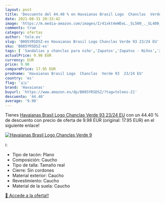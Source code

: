 ```yaml
---
layout: post
title: 'Descuento del 44.40 % en Havaianas Brasil Logo  Chanclas  Verde 9'
date: 2021-08-31 20:33:42
image: 'https://m.media-amazon.com/images/I/41xkt4eWEeL._SL500_._SL400_.jpg'
comments: true
category: ofertas
author: 'tole.es'
slug: 'B085YRSDSZ-es Havaianas Brasil Logo Chanclas Verde 93 23/24 EU'
sku: 'B085YRSDSZ-es'
tags: [ 'Sandalias y chanclas para niño','Zapatos','Zapatos - Niños','Zapatos y complementos','chanclas','havaianas', ]
actualPrice: 9.98 EUR
currency: EUR
price: 9.98
comparePrice: 17.95 EUR
prodname: 'Havaianas Brasil Logo  Chanclas  Verde 93  23/24 EU'
country: 'es'
flag: '🇪🇸'
brand: 'Havaianas'
buyurl: 'https://www.amazon.es/dp/B085YRSDSZ/?tag=tolees-21'
descuento: '44.40'
average: '9.98'
---
```


Tienes [Havaianas Brasil Logo  Chanclas  Verde 93  23/24 EU](https://www.amazon.es/dp/B085YRSDSZ/?tag=tolees-21) con un 44.40 % de descuento con precio de oferta de 9.98 EUR (original: 17.95 EUR) en el siguiente enlace!

[![Havaianas Brasil Logo  Chanclas  Verde 9](https://m.media-amazon.com/images/I/41xkt4eWEeL._SL500_._SL400_.jpg)](https://www.amazon.es/dp/B085YRSDSZ/?tag=tolees-21)

ℹ️:

- Tipo de tacón: Plano
- Composición: Caucho
- Tipo de talla: Tamaño real
- Cierre: Sin cordones
- Material exterior: Caucho
- Revestimiento: Caucho
- Material de la suela: Caucho

[🛒 Accede a la oferta!!](https://www.amazon.es/dp/B085YRSDSZ/?tag=tolees-21)
